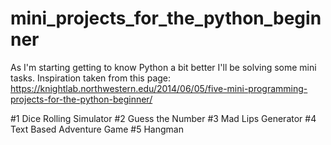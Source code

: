 # mini_projects_for_the_python_beginner
As I'm starting getting to know Python a bit better I'll be solving some mini tasks. Inspiration taken from this page: https://knightlab.northwestern.edu/2014/06/05/five-mini-programming-projects-for-the-python-beginner/

#1 Dice Rolling Simulator
#2 Guess the Number
#3 Mad Lips Generator
#4 Text Based Adventure Game
#5 Hangman

